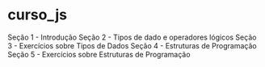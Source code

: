 # curso_js

Seção 1 - Introdução
Seção 2 - Tipos de dado e operadores lógicos
Seção 3 - Exercícios sobre Tipos de Dados
Seção 4 - Estruturas de Programação
Seção 5 - Exercícios sobre Estruturas de Programação